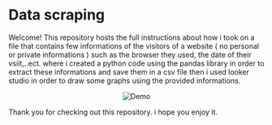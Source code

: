 # Data scraping

Welcome! This repository hosts the full instructions about how i took on a file that contains few informations of the visitors of a website ( no personal or private informations ) such as the browser they used, the date of their vsiit,..ect.
where i created a python code using the pandas library in order to extract these informations and save them in a csv file then i used looker studio in order to draw some graphs using the provided informations.

<div align="center">
  <img src="https://github.com/blackcolver88/Web-scraping/assets/117341508/b0174dae-c7dc-4ad4-802b-afec7385e921" alt="Demo">
</div>

Thank you for checking out this repository. i hope you enjoy it.
